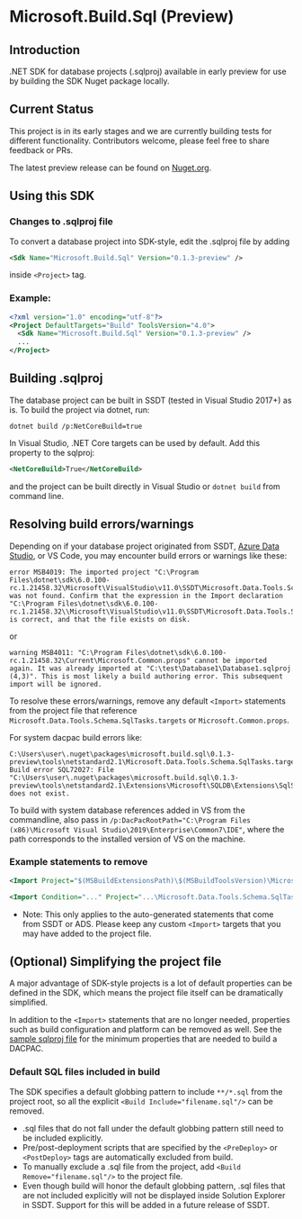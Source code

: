 # Microsoft.Build.Sql (Preview)

## Introduction
.NET SDK for database projects (.sqlproj) available in early preview for use by building the SDK Nuget package locally.

## Current Status
This project is in its early stages and we are currently building tests for different functionality. Contributors welcome, please feel free to share feedback or PRs.

The latest preview release can be found on [Nuget.org](https://www.nuget.org/packages/Microsoft.Build.Sql/).

## Using this SDK

### Changes to .sqlproj file
To convert a database project into SDK-style, edit the .sqlproj file by adding
```xml
<Sdk Name="Microsoft.Build.Sql" Version="0.1.3-preview" />
``` 
inside `<Project>` tag.
### Example:
```xml
<?xml version="1.0" encoding="utf-8"?>
<Project DefaultTargets="Build" ToolsVersion="4.0">
  <Sdk Name="Microsoft.Build.Sql" Version="0.1.3-preview" />
  ...
</Project>
```

## Building .sqlproj 
The database project can be built in SSDT (tested in Visual Studio 2017+) as is. To build the project via dotnet, run:
```
dotnet build /p:NetCoreBuild=true
```
In Visual Studio, .NET Core targets can be used by default. Add this property to the sqlproj:
```xml
<NetCoreBuild>True</NetCoreBuild>
```
and the project can be built directly in Visual Studio or `dotnet build` from command line.

## Resolving build errors/warnings
Depending on if your database project originated from SSDT, [Azure Data Studio](https://aka.ms/azuredatastudio-sqlprojects), or VS Code, you may encounter build errors or warnings like these:
```
error MSB4019: The imported project "C:\Program Files\dotnet\sdk\6.0.100-rc.1.21458.32\Microsoft\VisualStudio\v11.0\SSDT\Microsoft.Data.Tools.Schema.SqlTasks.targets" was not found. Confirm that the expression in the Import declaration "C:\Program Files\dotnet\sdk\6.0.100-rc.1.21458.32\\Microsoft\VisualStudio\v11.0\SSDT\Microsoft.Data.Tools.Schema.SqlTasks.targets" is correct, and that the file exists on disk.
```
or
```
warning MSB4011: "C:\Program Files\dotnet\sdk\6.0.100-rc.1.21458.32\Current\Microsoft.Common.props" cannot be imported again. It was already imported at "C:\test\Database1\Database1.sqlproj (4,3)". This is most likely a build authoring error. This subsequent import will be ignored.
```
To resolve these errors/warnings, remove any default `<Import>` statements from the project file that reference `Microsoft.Data.Tools.Schema.SqlTasks.targets` or `Microsoft.Common.props`.

For system dacpac build errors like:
 ```
C:\Users\user\.nuget\packages\microsoft.build.sql\0.1.3-preview\tools\netstandard2.1\Microsoft.Data.Tools.Schema.SqlTasks.targets(525,5): Build error SQL72027: File "C:\Users\user\.nuget\packages\microsoft.build.sql\0.1.3-preview\tools\netstandard2.1\Extensions\Microsoft\SQLDB\Extensions\SqlServer\150\SqlSchemas\master.dacpac" does not exist.
```
To build with system database references added in VS from the commandline, also pass in `/p:DacPacRootPath="C:\Program Files (x86)\Microsoft Visual Studio\2019\Enterprise\Common7\IDE"`, where the path corresponds to the installed version of VS on the machine.

### Example statements to remove
```xml
<Import Project="$(MSBuildExtensionsPath)\$(MSBuildToolsVersion)\Microsoft.Common.props" Condition="Exists('$(MSBuildExtensionsPath)\$(MSBuildToolsVersion)\Microsoft.Common.props')" />
```
```xml
<Import Condition="..." Project="...\Microsoft.Data.Tools.Schema.SqlTasks.targets"/>
```

* Note: This only applies to the auto-generated statements that come from SSDT or ADS. Please keep any custom `<Import>` targets that you may have added to the project file.

## (Optional) Simplifying the project file
A major advantage of SDK-style projects is a lot of default properties can be defined in the SDK, which means the project file itself can be dramatically simplified.

In addition to the `<Import>` statements that are no longer needed, properties such as build configuration and platform can be removed as well. See the [sample sqlproj file](../../samples/SdkStyleDatabaseProject/sample.sqlproj) for the minimum properties that are needed to build a DACPAC.

### Default SQL files included in build
The SDK specifies a default globbing pattern to include `**/*.sql` from the project root, so all the explicit `<Build Include="filename.sql"/>` can be removed.
* .sql files that do not fall under the default globbing pattern still need to be included explicitly.
* Pre/post-deployment scripts that are specified by the `<PreDeploy>` or `<PostDeploy>` tags are automatically excluded from build.
* To manually exclude a .sql file from the project, add `<Build Remove="filename.sql"/>` to the project file.
* Even though build will honor the default globbing pattern, .sql files that are not included explicitly will not be displayed inside Solution Explorer in SSDT. Support for this will be added in a future release of SSDT.

